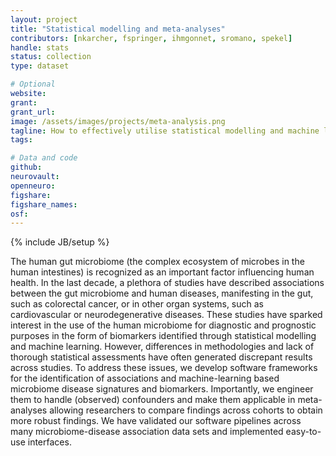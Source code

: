 ```yaml
---
layout: project
title: "Statistical modelling and meta-analyses"
contributors: [nkarcher, fspringer, ihmgonnet, sromano, spekel]
handle: stats
status: collection
type: dataset

# Optional
website:
grant:
grant_url:
image: /assets/images/projects/meta-analysis.png
tagline: How to effectively utilise statistical modelling and machine learning to delineate microbiome-disease signatures and identify robust biomarkers for disease diagnosis and prognosis? 
tags: 

# Data and code
github: 
neurovault:
openneuro:
figshare:
figshare_names:
osf:
---
```

{% include JB/setup %}

The human gut microbiome (the complex ecosystem of microbes in the human intestines) is recognized as an important factor influencing human health. In the last decade, a plethora of studies have described associations between the gut microbiome and human diseases, manifesting in the gut, such as colorectal cancer, or in other organ systems, such as cardiovascular or neurodegenerative diseases. These studies have sparked interest in the use of the human microbiome for diagnostic and prognostic purposes in the form  of biomarkers identified through statistical modelling and machine learning. However, differences in methodologies and lack of thorough statistical assessments have often generated discrepant results across studies. To address these issues, we develop software frameworks for the identification of associations and machine-learning based microbiome disease signatures and biomarkers. Importantly, we engineer them to handle (observed) confounders and make them applicable in meta-analyses allowing researchers to compare findings across cohorts to obtain more robust findings. We have validated our software pipelines across many microbiome-disease association data sets and implemented easy-to-use interfaces. 
